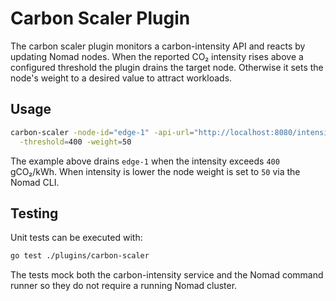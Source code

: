 # Carbon Scaler Plugin

The carbon scaler plugin monitors a carbon-intensity API and reacts by
updating Nomad nodes. When the reported CO₂ intensity rises above a
configured threshold the plugin drains the target node. Otherwise it sets the
node's weight to a desired value to attract workloads.

## Usage

```bash
carbon-scaler -node-id="edge-1" -api-url="http://localhost:8080/intensity" \
  -threshold=400 -weight=50
```

The example above drains `edge-1` when the intensity exceeds `400` gCO₂/kWh.
When intensity is lower the node weight is set to `50` via the Nomad CLI.

## Testing

Unit tests can be executed with:

```bash
go test ./plugins/carbon-scaler
```

The tests mock both the carbon-intensity service and the Nomad command runner
so they do not require a running Nomad cluster.
